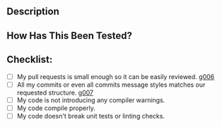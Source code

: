 <!--- Provide a general summary of your changes in the Title above -->

## Description
<!--- Describe your changes -->

## How Has This Been Tested?
<!--- Please describe how you tested your changes. -->
<!--- Include details like browsers and remember to -->
<!--- see how your change affects other areas. -->
<!--- Add screenshots or screen recording if appropriate. -->

## Checklist:
<!--- Go over all the following points, and put an `x` in all the boxes that apply. -->
<!--- If you're unsure about any of these, don't hesitate to ask. We're here to help! -->
- [ ] My pull requests is small enough so it can be easily reviewed. [g006](https://github.com/z1digitalstudio/developers-handbook#rule-g006) 
- [ ] All my commits or even all commits message styles matches our requested structure. [g007](https://github.com/z1digitalstudio/developers-handbook#rule-g007)
- [ ] My code is not introducing any compiler warnings.
- [ ] My code compile properly.
- [ ] My code doesn't break unit tests or linting checks.

